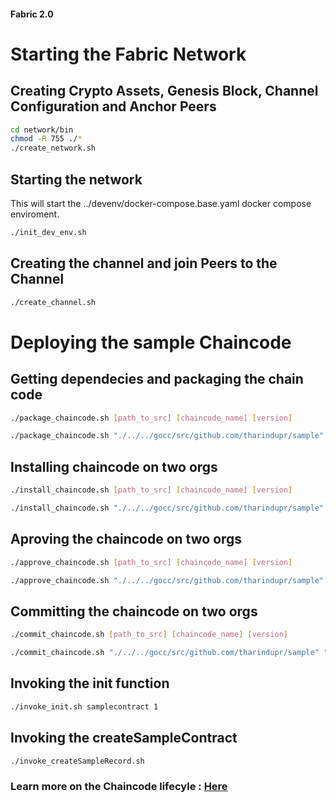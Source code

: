#### Fabric 2.0

Starting the Fabric Network
===========================

Creating Crypto Assets, Genesis Block, Channel Configuration and Anchor Peers
-----------------------------------------------------------------------------
```sh
cd network/bin
chmod -R 755 ./*
./create_network.sh 
```

Starting the network
--------------------
This will start the ../devenv/docker-compose.base.yaml docker compose enviroment. 
```sh
./init_dev_env.sh      
```

Creating the channel and join Peers to the Channel
--------------------------------------------------
```sh
./create_channel.sh 
```

Deploying the sample Chaincode
==============================

Getting dependecies and packaging the chain code 
------------------------------------------------
```sh
./package_chaincode.sh [path_to_src] [chaincode_name] [version]
```
```sh
./package_chaincode.sh "./../../gocc/src/github.com/tharindupr/sample" "samplecontract" 1
```

Installing chaincode on two orgs
--------------------------------
```sh
./install_chaincode.sh [path_to_src] [chaincode_name] [version]
```

```sh
./install_chaincode.sh "./../../gocc/src/github.com/tharindupr/sample" "samplecontract" 1
```

Aproving the chaincode on two orgs
---------------------------------
```sh
./approve_chaincode.sh [path_to_src] [chaincode_name] [version]
```
```sh
./approve_chaincode.sh "./../../gocc/src/github.com/tharindupr/sample" "samplecontract" 1
```

Committing the chaincode on two orgs
---------------------------------
```sh
./commit_chaincode.sh [path_to_src] [chaincode_name] [version]
```
```sh
./commit_chaincode.sh "./../../gocc/src/github.com/tharindupr/sample" "samplecontract" 1
```

Invoking the init function
---------------------------------
```sh
./invoke_init.sh samplecontract 1
```

Invoking the createSampleContract 
---------------------------------
```sh
./invoke_createSampleRecord.sh
```

### Learn more on the Chaincode lifecyle : <a href="https://hyperledger-fabric.readthedocs.io/en/release-2.0/chaincode_lifecycle.html#fabric-chaincode-lifecycle"> Here </a>

